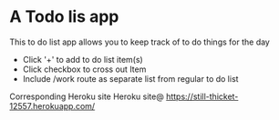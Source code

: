 # A Todo lis app

This to do list app allows you to keep track of to do things for the day
* Click '+' to add to do list item(s)
* Click checkbox to cross out Item
* Include /work route as separate list from regular to do list

Corresponding Heroku site Heroku site@ https://still-thicket-12557.herokuapp.com/
